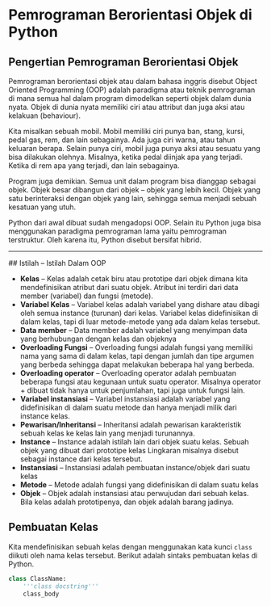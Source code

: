 # Pemrograman Berorientasi Objek di Python
## Pengertian Pemrograman Berorientasi Objek

Pemrograman berorientasi objek atau dalam bahasa inggris disebut Object Oriented Programming (OOP) adalah paradigma atau teknik pemrograman di mana semua hal dalam program dimodelkan seperti objek dalam dunia nyata. Objek di dunia nyata memiliki ciri atau attribut dan juga aksi atau kelakuan (behaviour).

Kita misalkan sebuah mobil. Mobil memiliki ciri punya ban, stang, kursi, pedal gas, rem, dan lain sebagainya. Ada juga ciri warna, atau tahun keluaran berapa. Selain punya ciri, mobil juga punya aksi atau sesuatu yang bisa dilakukan olehnya. Misalnya, ketika pedal diinjak apa yang terjadi. Ketika di rem apa yang terjadi, dan lain sebagainya.

Program juga demikian. Semua unit dalam program bisa dianggap sebagai objek. Objek besar dibangun dari objek – objek yang lebih kecil. Objek yang satu berinteraksi dengan objek yang lain, sehingga semua menjadi sebuah kesatuan yang utuh.

Python dari awal dibuat sudah mengadopsi OOP. Selain itu Python juga bisa menggunakan paradigma pemrograman lama yaitu pemrograman terstruktur. Oleh karena itu, Python disebut bersifat hibrid.
<hr/>
## Istilah – Istilah Dalam OOP

- **Kelas** – Kelas adalah cetak biru atau prototipe dari objek dimana kita mendefinisikan atribut dari suatu objek. Atribut ini terdiri dari data member (variabel) dan fungsi (metode).
- **Variabel Kelas** – Variabel kelas adalah variabel yang dishare atau dibagi oleh semua instance (turunan) dari kelas. Variabel kelas didefinisikan di dalam kelas, tapi di luar metode-metode yang ada dalam kelas tersebut.
- **Data member** – Data member adalah variabel yang menyimpan data yang berhubungan dengan kelas dan objeknya
- **Overloading Fungsi** – Overloading fungsi adalah fungsi yang memiliki nama yang sama di dalam kelas, tapi dengan jumlah dan tipe argumen yang berbeda sehingga dapat melakukan beberapa hal yang berbeda.
- **Overloading operator** – Overloading operator adalah pembuatan beberapa fungsi atau kegunaan untuk suatu operator. Misalnya operator + dibuat tidak hanya untuk penjumlahan, tapi juga untuk fungsi lain.
- **Variabel instansiasi** – Variabel instansiasi adalah variabel yang didefinisikan di dalam suatu metode dan hanya menjadi milik dari instance kelas.
- **Pewarisan/Inheritansi** – Inheritansi adalah pewarisan karakteristik sebuah kelas ke kelas lain yang menjadi turunannya.
- **Instance** – Instance adalah istilah lain dari objek suatu kelas. Sebuah objek yang dibuat dari prototipe kelas Lingkaran misalnya disebut sebagai instance dari kelas tersebut.
- **Instansiasi** – Instansiasi adalah pembuatan instance/objek dari suatu kelas
- **Metode** – Metode adalah fungsi yang didefinisikan di dalam suatu kelas
- **Objek** – Objek adalah instansiasi atau perwujudan dari sebuah kelas. Bila kelas adalah prototipenya, dan objek adalah barang jadinya.





## **Pembuatan Kelas**

Kita mendefinisikan sebuah kelas dengan menggunakan kata kunci `class` diikuti oleh nama kelas tersebut. Berikut adalah sintaks pembuatan kelas di Python.

```python
class ClassName:
    '''class docstring'''
    class_body
```

### 



